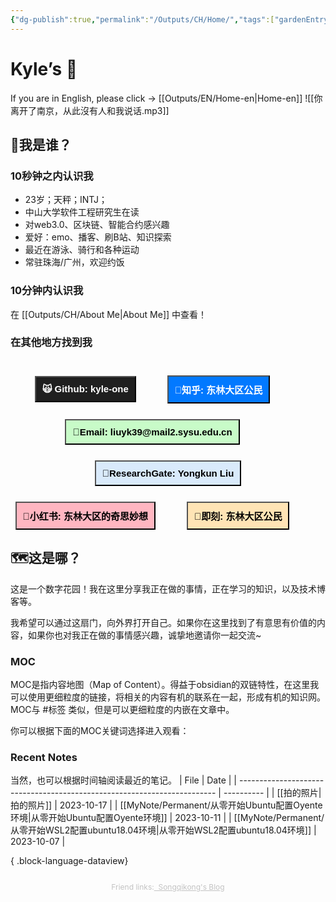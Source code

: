 ```yaml
---
{"dg-publish":true,"permalink":"/Outputs/CH/Home/","tags":["gardenEntry"]}
---
```


# Kyle’s 🏡

If you are in English, please click -> [[Outputs/EN/Home-en\|Home-en]]
![[你离开了南京，从此沒有人和我说话.mp3]]
## 🤯我是谁？
### 10秒钟之内认识我 
- 23岁；天秤；INTJ；
- 中山大学软件工程研究生在读
- 对web3.0、区块链、智能合约感兴趣
- 爱好：emo、播客、刷B站、知识探索
- 最近在游泳、骑行和各种运动
- 常驻珠海/广州，欢迎约饭
### 10分钟内认识我
在 [[Outputs/CH/About Me\|About Me]] 中查看！
### 在其他地方找到我
<div style="display: flex; flex-wrap: wrap; align-items: center; justify-content: center;">
<div style="display: inline-flex; justify-content: center; margin-right: 50px; margin-top: 25px;"> <a href="https://github.com/kyle-one" target="_blank"> <button style=" font-size: 15px; cursor: pointer;padding: 10px; height: fit-content; margin-top: 0px; background: var(--text-accent); font-weight: 600; color: #FFFFFF; background-color: #1F1F1F">🙀 Github: kyle-one  </button> </a> 
</div>
<div style="display: inline-flex; justify-content: center; margin-right: 50px; margin-top: 25px;"> <a href="https://www.zhihu.com/people/liu-yong-kun-19" target="_blank"> <button style=" font-size: 15px; padding: 10px; height: fit-content; margin-top: 0px; cursor: pointer;background: var(--text-accent); font-weight: 600; color: #FFFFFF; background-color: #0279FF"> 📘知乎: 东林大区公民 </button> </a> </div> 
<div style="display: inline-flex; justify-content: center; margin-right: 50px; margin-top: 25px;"> <a href="mailto:Lyk39@mail2.sysu.edu.cn" target="_blank"> <button style=" font-size: 15px; padding: 10px; height: fit-content; margin-top: 0px; cursor: pointer;background: var(--text-accent); font-weight: 600; color: #000000; background-color: #C8FBC8"> 📧Email: liuyk39@mail2.sysu.edu.cn </button> </a>
</div> 

<div style="display: inline-flex; justify-content: center; margin-top: 25px;"> <a href="https://www.researchgate.net/profile/Yongkun-Liu-2" target="_blank"> <button style=" font-size: 15px; padding: 10px; height: fit-content; margin-top: 0px; cursor: pointer;background: var(--text-accent); font-weight: 600;color: #000000; background-color: #D9EAFB"> 📒ResearchGate: Yongkun Liu </button> </a>
</div> 

<div style="display: inline-flex; justify-content: center; margin-right: 50px;margin-top: 25px;"> <a href="https://www.xiaohongshu.com/user/profile/5bfbe42051783a7cfb5ec5bf" target="_blank"> <button style=" font-size: 15px; padding: 10px; height: fit-content; margin-top: 0px; cursor: pointer;background: var(--text-accent); font-weight: 600;color: #000000; background-color: #FFB6C1"> 📕小红书: 东林大区的奇思妙想 </button> </a>
</div> 

<div style="display: inline-flex; justify-content: center; margin-right: 50px;margin-top: 25px;"> <a href="https://web.okjike.com/u/2d398e62-527d-48e8-84df-9f63178d3966" target="_blank"> <button style=" font-size: 15px; padding: 10px; height: fit-content; margin-top: 0px; cursor: pointer;background: var(--text-accent); font-weight: 600;color: #000000; background-color: #FFE4B5"> 📙即刻: 东林大区公民 </button> </a>
</div> 

</div>

## 🗺️这是哪？
这是一个数字花园！我在这里分享我正在做的事情，正在学习的知识，以及技术博客等。

我希望可以通过这扇门，向外界打开自己。如果你在这里找到了有意思有价值的内容，如果你也对我正在做的事情感兴趣，诚挚地邀请你一起交流~
### MOC
MOC是指内容地图（Map of Content）。得益于obsidian的双链特性，在这里我可以使用更细粒度的链接，将相关的内容有机的联系在一起，形成有机的知识网。MOC与 #标签 类似，但是可以更细粒度的内嵌在文章中。

你可以根据下面的MOC关键词选择进入观看：

### Recent Notes
当然，也可以根据时间轴阅读最近的笔记。
| File                                                                     | Date       |
| ------------------------------------------------------------------------ | ---------- |
| [[拍的照片\|拍的照片]]                                                        | 2023-10-17 |
| [[MyNote/Permanent/从零开始Ubuntu配置Oyente环境\|从零开始Ubuntu配置Oyente环境]]       | 2023-10-11 |
| [[MyNote/Permanent/从零开始WSL2配置ubuntu18.04环境\|从零开始WSL2配置ubuntu18.04环境]] | 2023-10-07 |

{ .block-language-dataview}

<div style="display: flex; flex-wrap: wrap; align-items: center; justify-content: center; font-size: 12px; color:#C3C3C3"><p>Friend links: </p>  <a href="https://songqikong.github.io/" target="_blank" style="color: #C3C3C3; font-size: 12px; ">&nbsp Songqikong's Blog </a> </div>

